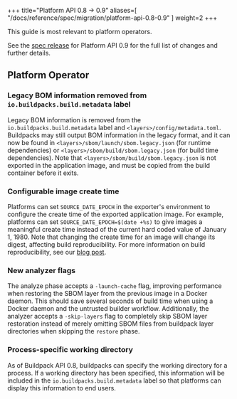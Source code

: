 
+++
title="Platform API 0.8 -> 0.9"
aliases=[
  "/docs/reference/spec/migration/platform-api-0.8-0.9"
]
weight=2
+++

<!--more-->

This guide is most relevant to platform operators.

See the [spec release](https://github.com/buildpacks/spec/releases/tag/platform%2Fv0.9) for Platform API 0.9 for the full list of changes and further details.

## Platform Operator

### Legacy BOM information removed from `io.buildpacks.build.metadata` label

Legacy BOM information is removed from the `io.buildpacks.build.metadata` label and `<layers>/config/metadata.toml`. Buildpacks may still output BOM information in the legacy format, and it can now be found in `<layers>/sbom/launch/sbom.legacy.json` (for runtime dependencies) or `<layers>/sbom/build/sbom.legacy.json` (for build time dependencies). Note that `<layers>/sbom/build/sbom.legacy.json` is not exported in the application image, and must be copied from the build container before it exits.

### Configurable image create time

Platforms can set `SOURCE_DATE_EPOCH` in the exporter's environment to configure the create time of the exported application image. For example, platforms can set `SOURCE_DATE_EPOCH=$(date +%s)` to give images a meaningful create time instead of the current hard coded value of January 1, 1980. Note that changing the create time for an image will change its digest, affecting build reproducibility. For more information on build reproducibility, see our [blog post](https://medium.com/buildpacks/time-travel-with-pack-e0efd8bf05db).

### New analyzer flags

The analyze phase accepts a `-launch-cache` flag, improving performance when restoring the SBOM layer from the previous image in a Docker daemon. This should save several seconds of build time when using a Docker daemon and the untrusted builder workflow. Additionally, the analyzer accepts a `-skip-layers` flag to completely skip SBOM layer restoration instead of merely omitting SBOM files from buildpack layer directories when skipping the `restore` phase.

### Process-specific working directory

As of Buildpack API 0.8, buildpacks can specify the working directory for a process. If a working directory has been specified, this information will be included in the `io.buildpacks.build.metadata` label so that platforms can display this information to end users.
